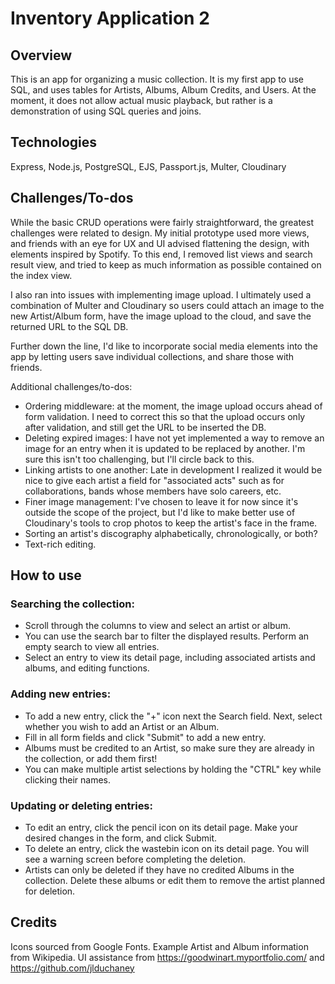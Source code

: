 # Inventory Application 2

## Overview
This is an app for organizing a music collection. It is my first app to use SQL, and uses tables for Artists, Albums, Album Credits, and Users. At the moment, it does not allow actual music playback, but rather is a demonstration of using SQL queries and joins. 

## Technologies
Express, Node.js, PostgreSQL, EJS, Passport.js, Multer, Cloudinary

## Challenges/To-dos
While the basic CRUD operations were fairly straightforward, the greatest challenges were related to design. My initial prototype used more views, and friends with an eye for UX and UI advised flattening the design, with elements inspired by Spotify. To this end, I removed list views and search result view, and tried to keep as much information as possible contained on the index view.

I also ran into issues with implementing image upload. I ultimately used a combination of Multer and Cloudinary so users could attach an image to the new Artist/Album form, have the image upload to the cloud, and save the returned URL to the SQL DB. 

Further down the line, I'd like to incorporate social media elements into the app by letting users save individual collections, and share those with friends.

Additional challenges/to-dos:
- Ordering middleware: at the moment, the image upload occurs ahead of form validation. I need to correct this so that the upload occurs only after validation, and still get the URL to be inserted the DB.
- Deleting expired images: I have not yet implemented a way to remove an image for an entry when it is updated to be replaced by another. I'm sure this isn't too challenging, but I'll circle back to this.
- Linking artists to one another: Late in development I realized it would be nice to give each artist a field for "associated acts" such as for collaborations, bands whose members have solo careers, etc.
- Finer image management: I've chosen to leave it for now since it's outside the scope of the project, but I'd like to make better use of Cloudinary's tools to crop photos to keep the artist's face in the frame.
- Sorting an artist's discography alphabetically, chronologically, or both?
- Text-rich editing. 

## How to use
 
### Searching the collection:
- Scroll through the columns to view and select an artist or album.
- You can use the search bar to filter the displayed results. Perform an empty search to view all entries.
- Select an entry to view its detail page, including associated artists and albums, and editing functions.

### Adding new entries:
- To add a new entry, click the "+" icon next the Search field. Next, select whether you wish to add an Artist or an Album.
- Fill in all form fields and click "Submit" to add a new entry.
- Albums must be credited to an Artist, so make sure they are already in the collection, or add them first!
- You can make multiple artist selections by holding the "CTRL" key while clicking their names.

### Updating or deleting entries:
- To edit an entry, click the pencil icon on its detail page. Make your desired changes in the form, and click Submit.
- To delete an entry, click the wastebin icon on its detail page. You will see a warning screen before completing the deletion.
- Artists can only be deleted if they have no credited Albums in the collection. Delete these albums or edit them to remove the artist planned for deletion.

## Credits
Icons sourced from Google Fonts.
Example Artist and Album information from Wikipedia.
UI assistance from https://goodwinart.myportfolio.com/ and https://github.com/jlduchaney

